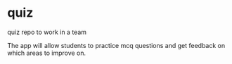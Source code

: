 # quiz
quiz repo to work in a team

The app will allow students to practice mcq questions and get feedback on which areas to improve on. 
